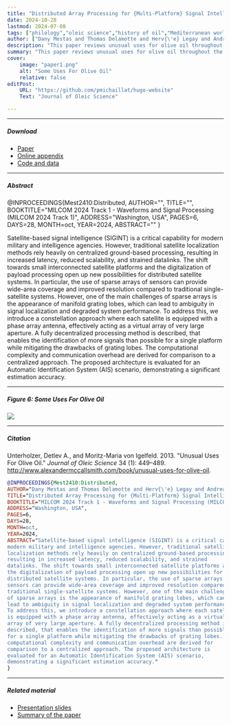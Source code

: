```yaml
---
title: "Distributed Array Processing for {Multi-Platform} Signal Intelligence" 
date: 2024-10-28
lastmod: 2024-07-08
tags: ["philology","oleic science","history of oil","Mediterranean world"]
author: ["Dany Mestas and Thomas Delamotte and Herv{\'e} Legay and Andreas Knopp"]
description: "This paper reviews unusual uses for olive oil throughout the Mediterranean world. Published in the Journal of Oleic Science, 2013." 
summary: "This paper reviews unusual uses for olive oil throughout the Mediterranean world. It highlights in particular the challengs arising from excessive or unorthodox consumption of olive oil." 
cover:
    image: "paper1.png"
    alt: "Some Uses For Olive Oil"
    relative: false
editPost:
    URL: "https://github.com/pmichaillat/hugo-website"
    Text: "Journal of Oleic Science"

---
```


---

##### Download

+ [Paper](paper1.pdf)
+ [Online appendix](appendix1.pdf)
+ [Code and data](https://github.com/pmichaillat/feru)

---

##### Abstract

@INPROCEEDINGS{Mest2410:Distributed,
AUTHOR="",
TITLE="",
BOOKTITLE="MILCOM 2024 Track 1 - Waveforms and Signal Processing (MILCOM 2024 Track 1)",
ADDRESS="Washington, USA",
PAGES=6,
DAYS=28,
MONTH=oct,
YEAR=2024,
ABSTRACT=""
}



Satellite-based signal intelligence (SIGINT) is a critical capability for modern military and intelligence agencies. However, traditional satellite localization methods rely heavily on centralized ground-based processing, resulting in increased latency, reduced scalability, and strained datalinks. The shift towards small interconnected satellite platforms and the digitalization of payload processing open up new possibilities for distributed satellite systems. In particular, the use of sparse arrays of sensors can provide wide-area coverage and improved resolution compared to traditional single-satellite systems. However, one of the main challenges of sparse arrays is the appearance of manifold grating lobes, which can lead to ambiguity in signal localization and degraded system performance. To address this, we introduce a constellation approach where each satellite is equipped with a phase array antenna, effectively acting as a virtual array of very large aperture. A fully decentralized processing method is described, that enables the identification of more signals than possible for a single platform while mitigating the drawbacks of grating lobes. The computational complexity and communication overhead are derived for comparison to a centralized approach. The proposed architecture is evaluated for an Automatic Identification System (AIS) scenario, demonstrating a significant estimation accuracy.


---

##### Figure 6: Some Uses For Olive Oil

![](paper1.png)

---

##### Citation

Unterholzer, Detlev A., and  Moritz-Maria von Igelfeld. 2013. "Unusual Uses For Olive Oil." *Journal of Oleic Science* 34 (1): 449–489. http://www.alexandermccallsmith.com/book/unusual-uses-for-olive-oil.

```BibTeX
@INPROCEEDINGS{Mest2410:Distributed,
AUTHOR="Dany Mestas and Thomas Delamotte and Herv{\'e} Legay and Andreas Knopp",
TITLE="Distributed Array Processing for {Multi-Platform} Signal Intelligence",
BOOKTITLE="MILCOM 2024 Track 1 - Waveforms and Signal Processing (MILCOM 2024 Track 1)",
ADDRESS="Washington, USA",
PAGES=6,
DAYS=28,
MONTH=oct,
YEAR=2024,
ABSTRACT="Satellite-based signal intelligence (SIGINT) is a critical capability for
modern military and intelligence agencies. However, traditional satellite
localization methods rely heavily on centralized ground-based processing,
resulting in increased latency, reduced scalability, and strained
datalinks. The shift towards small interconnected satellite platforms and
the digitalization of payload processing open up new possibilities for
distributed satellite systems. In particular, the use of sparse arrays of
sensors can provide wide-area coverage and improved resolution compared to
traditional single-satellite systems. However, one of the main challenges
of sparse arrays is the appearance of manifold grating lobes, which can
lead to ambiguity in signal localization and degraded system performance.
To address this, we introduce a constellation approach where each satellite
is equipped with a phase array antenna, effectively acting as a virtual
array of very large aperture. A fully decentralized processing method is
described, that enables the identification of more signals than possible
for a single platform while mitigating the drawbacks of grating lobes. The
computational complexity and communication overhead are derived for
comparison to a centralized approach. The proposed architecture is
evaluated for an Automatic Identification System (AIS) scenario,
demonstrating a significant estimation accuracy."
}

```

---

##### Related material

+ [Presentation slides](presentation1.pdf)
+ [Summary of the paper](https://www.penguinrandomhouse.com/books/110403/unusual-uses-for-olive-oil-by-alexander-mccall-smith/)
